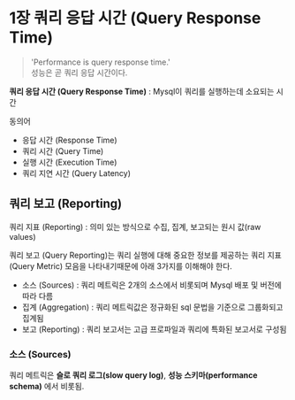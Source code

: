 # 1장 쿼리 응답 시간 (Query Response Time)
> 'Performance is query response time.'   
성능은 곧 쿼리 응답 시간이다.

**쿼리 응답 시간 (Query Response Time)** : Mysql이 쿼리를 실행하는데 소요되는 시간

동의어
- 응답 시간 (Response Time)
- 쿼리 시간 (Query Time)
- 실행 시간 (Execution Time)
- 쿼리 지연 시간 (Query Latency)

## 쿼리 보고 (Reporting)

쿼리 지표 (Reporting) : 의미 있는 방식으로 수집, 집계, 보고되는 원시 값(raw values)   

쿼리 보고 (Query Reporting)는 쿼리 실행에 대해 중요한 정보를 제공하는 쿼리 지표(Query Metric) 모음을 나타내기때문에 아래 3가지를 이해해야 한다.

- 소스 (Sources) : 쿼리 메트릭은 2개의 소스에서 비롯되며 Mysql 배포 및 버전에 따라 다름
- 집계 (Aggregation) : 쿼리 메트릭값은 정규화된 sql 문법을 기준으로 그룹화되고 집계됨
- 보고 (Reporting) : 쿼리 보고서는 고급 프로파일과 쿼리에 특화된 보고서로 구성됨

### 소스 (Sources)
쿼리 메트릭은 **슬로 쿼리 로그(slow query log)**, **성능 스키마(performance schema)** 에서 비롯됨.
